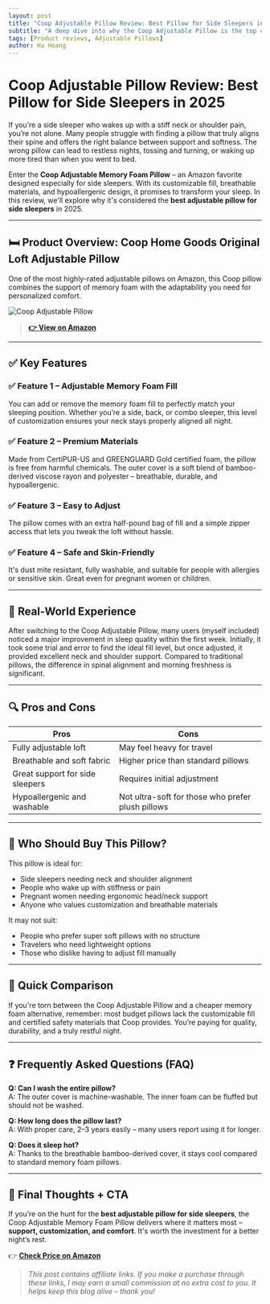 ```yaml
---
layout: post
title: "Coop Adjustable Pillow Review: Best Pillow for Side Sleepers in 2025"
subtitle: "A deep dive into why the Coop Adjustable Pillow is the top choice for side sleepers seeking comfort and neck support in 2025."
tags: [Product reviews, Adjustable Pillows]
author: Ha Hoang
---
```


# Coop Adjustable Pillow Review: Best Pillow for Side Sleepers in 2025

If you’re a side sleeper who wakes up with a stiff neck or shoulder pain, you’re not alone. Many people struggle with finding a pillow that truly aligns their spine and offers the right balance between support and softness. The wrong pillow can lead to restless nights, tossing and turning, or waking up more tired than when you went to bed.

Enter the **Coop Adjustable Memory Foam Pillow** – an Amazon favorite designed especially for side sleepers. With its customizable fill, breathable materials, and hypoallergenic design, it promises to transform your sleep. In this review, we'll explore why it's considered the **best adjustable pillow for side sleepers** in 2025.

---

## 🛏️ Product Overview: Coop Home Goods Original Loft Adjustable Pillow

One of the most highly-rated adjustable pillows on Amazon, this Coop pillow combines the support of memory foam with the adaptability you need for personalized comfort.

![Coop Adjustable Pillow](https://m.media-amazon.com/images/I/81jChYY+-fL._AC_SL1500_.jpg)

> **[👉 View on Amazon](https://amzn.to/4mcBrOD)**

---

## ✅ Key Features

### ✅ Feature 1 – Adjustable Memory Foam Fill  
You can add or remove the memory foam fill to perfectly match your sleeping position. Whether you’re a side, back, or combo sleeper, this level of customization ensures your neck stays properly aligned all night.

### ✅ Feature 2 – Premium Materials  
Made from CertiPUR-US and GREENGUARD Gold certified foam, the pillow is free from harmful chemicals. The outer cover is a soft blend of bamboo-derived viscose rayon and polyester – breathable, durable, and hypoallergenic.

### ✅ Feature 3 – Easy to Adjust  
The pillow comes with an extra half-pound bag of fill and a simple zipper access that lets you tweak the loft without hassle.

### ✅ Feature 4 – Safe and Skin-Friendly  
It's dust mite resistant, fully washable, and suitable for people with allergies or sensitive skin. Great even for pregnant women or children.

---

## 💬 Real-World Experience

After switching to the Coop Adjustable Pillow, many users (myself included) noticed a major improvement in sleep quality within the first week. Initially, it took some trial and error to find the ideal fill level, but once adjusted, it provided excellent neck and shoulder support. Compared to traditional pillows, the difference in spinal alignment and morning freshness is significant.

---

## 🔍 Pros and Cons

| Pros | Cons |
|------|------|
| Fully adjustable loft | May feel heavy for travel |
| Breathable and soft fabric | Higher price than standard pillows |
| Great support for side sleepers | Requires initial adjustment |
| Hypoallergenic and washable | Not ultra-soft for those who prefer plush pillows |

---

## 👥 Who Should Buy This Pillow?

This pillow is ideal for:

- Side sleepers needing neck and shoulder alignment  
- People who wake up with stiffness or pain  
- Pregnant women needing ergonomic head/neck support  
- Anyone who values customization and breathable materials

It may not suit:

- People who prefer super soft pillows with no structure  
- Travelers who need lightweight options  
- Those who dislike having to adjust fill manually

---

## 🔄 Quick Comparison

If you're torn between the Coop Adjustable Pillow and a cheaper memory foam alternative, remember: most budget pillows lack the customizable fill and certified safety materials that Coop provides. You’re paying for quality, durability, and a truly restful night.

---

## ❓ Frequently Asked Questions (FAQ)

**Q: Can I wash the entire pillow?**  
A: The outer cover is machine-washable. The inner foam can be fluffed but should not be washed.

**Q: How long does the pillow last?**  
A: With proper care, 2–3 years easily – many users report using it for longer.

**Q: Does it sleep hot?**  
A: Thanks to the breathable bamboo-derived cover, it stays cool compared to standard memory foam pillows.

---

## 🎯 Final Thoughts + CTA

If you’re on the hunt for the **best adjustable pillow for side sleepers**, the Coop Adjustable Memory Foam Pillow delivers where it matters most – **support, customization, and comfort**. It's worth the investment for a better night’s rest.

👉 [**Check Price on Amazon**](https://amzn.to/4mcBrOD)

> *This post contains affiliate links. If you make a purchase through these links, I may earn a small commission at no extra cost to you. It helps keep this blog alive – thank you!*
